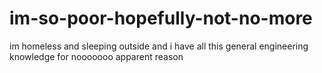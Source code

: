 # im-so-poor-hopefully-not-no-more
im homeless and sleeping outside and i have all this general engineering knowledge for nooooooo apparent  reason
